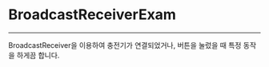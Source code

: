 # BroadcastReceiverExam
--------------------------------------

BroadcastReceiver을 이용하여 
충전기가 연결되었거나, 버튼을 눌렀을 때
특정 동작을 하게끔 합니다.
